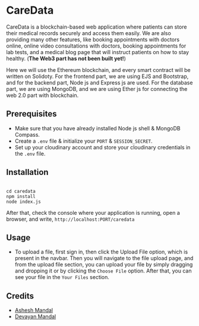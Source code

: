 # CareData

CareData is a blockchain-based web application where patients can store their medical records securely and access them easily. We are also providing many other features, like booking appointments with doctors online, online video consultations with doctors, booking appointments for lab tests, and a medical blog page that will instruct patients on how to stay healthy. (**The Web3 part has not been built yet!**)

Here we will use the Ethereum blockchain, and every smart contract will be written on Solidoty. For the frontend part, we are using EJS and Bootstrap,  and for the backend part, Node js and Express js are used. For the database part, we are using MongoDB, and we are using Ether js for connecting the web 2.0 part with blockchain.

## Prerequisites

- Make sure that you have already installed Node js shell & MongoDB Compass.
- Create a `.env` file & initialize your `PORT` & `SESSION_SECRET`.
- Set up your cloudinary account and store your cloudinary credentials in the `.env` file.

## Installation

```

cd caredata
npm install
node index.js
```

After that, check the console where your application is running, open a browser, and write,
`http://localhost:PORT/caredata`

## Usage

- To upload a file, first sign in, then click the Upload File option, which is present in the navbar. Then you will navigate to the file upload page, and from the upload file section, you can upload your file by simply dragging and dropping it or by clicking the `Choose File` option.
  After that, you can see your file in the `Your Files` section.

## Credits

- [Ashesh Mandal](https://github.com/asheshmandal2003)
- [Devayan Mandal](https://github.com/devayanm)
